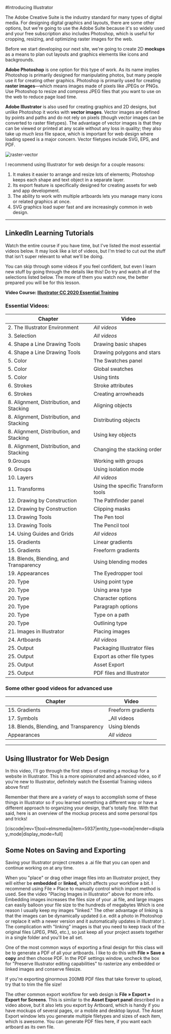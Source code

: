 #Introducing Illustrator

The Adobe Creative Suite is the industry standard for many types of digital media. For designing digital graphics and layouts, there are some other options, but we're going to use the Adobe Suite because it's so widely used and your free subscription also includes Photoshop, which is useful for cropping, resizing, and optimizing raster images for the web.

Before we start developing our next site, we're going to create 2D **mockups** as a means to plan out layouts and graphics elements like icons and backgrounds.

**Adobe Photoshop** is one option for this type of work. As its name implies Photoshop is primarily designed for manipulating photos, but many people use it for creating other graphics. Photoshop is primarily used for creating **raster images**—which means images made of pixels like JPEGs or PNGs. Use Photoshop to resize and compress JPEG files that you want to use on the web to reduce page load time.

**Adobe Illustrator** is also used for creating graphics and 2D designs, but unlike Photoshop it works with **vector images**. Vector images are defined by points and paths and do not rely on pixels \(though vector images can be converted to raster filetypes\). The advantage of vector images is that they can be viewed or printed at any scale without any loss in quality; they also take up _much less_ file space, which is important for web design where loading speed is a major concern. Vector filetypes include SVG, EPS, and PDF.

![raster-vector](/assets/lesson-2/raster-vector.png)

I recommend using Illustrator for web design for a couple reasons:

1. It makes it easier to arrange and resize lots of elements; Photoshop keeps each shape and text object in a separate layer.
2. Its export feature is specifically designed for creating assets for web and app development.
3. The ability to work with multiple artboards lets you manage many icons or related graphics at once.
4. SVG graphics load super fast and are increasingly common in web design.

---

## LinkedIn Learning Tutorials


Watch the entire course if you have time, but I've listed the most essential videos below. It may look like a lot of videos, but I'm tried to cut out the stuff that isn't super relevant to what we'll be doing.



You can skip through some videos if you feel confident, but even I learn new stuff by going through the details like this! Do try and watch all of the selections listed below. The more of them you watch now, the better prepared you will be for this lesson.


**Video Course: [Illustrator CC 2020 Essential Training](https://www.linkedin.com/learning/illustrator-2020-essential-training/color-models-in-illustrator)**


### Essential Videos:


| Chapter | Video |
|----------|--------|
| 2. The Illustrator Environment | _All videos_ |
| 3. Selection | _All videos_ |
| 4. Shape a Line Drawing Tools | Drawing basic shapes |
| 4. Shape a Line Drawing Tools | Drawing polygons and stars |
| 5. Color | The Swatches panel |
| 5. Color | Global swatches |
| 5. Color | Using tints |
| 6. Strokes | Stroke attributes |
| 6. Strokes | Creating arrowheads |
| 8. Alignment, Distribution, and Stacking | Aligning objects |
| 8. Alignment, Distribution, and Stacking | Distributing objects|
| 8. Alignment, Distribution, and Stacking | Using key objects|
| 8. Alignment, Distribution, and Stacking | Changing the stacking order|
| 9.Groups | Working with groups|
| 9. Groups | Using isolation mode |
| 10. Layers | _All videos_
| 11. Transforms | Using the specific Transform tools |
| 12. Drawing by Construction | The Pathfinder panel|
| 12. Drawing by Construction | Clipping masks |
| 13. Drawing Tools| The Pen tool |
| 13. Drawing Tools|The Pencil tool
| 14. Using Guides and Grids | _All videos_ |
| 15. Gradients | Linear gradients |
| 15. Gradients | Freeform gradients |
| 18. Blends, Blending, and Transparency | Using blending modes |
| 19. Appearances | The Eyedropper tool |
| 20. Type | Using point type |
| 20. Type | Using area type |
| 20. Type | Character options |
| 20. Type | Paragraph options |
| 20. Type | Type on a path |
| 20. Type | Outlining type |
| 21. Images in Illustrator |Placing images |
|24. Artboards | _All videos_
| 25. Output | Packaging Illustrator files |
| 25. Output | Export as other file types |
| 25. Output | Asset Export |
| 25. Output | PDF files and Illustrator |



### Some other good videos for advanced use



| Chapter | Video |
|----------|--------|
| 15. Gradients | Freeform gradients
| 17. Symbols | _All videos
| 18. Blends, Blending, and Transparency | Using blends
| Appearances | _All videos_



----

## Using Illustrator for Web Design



In this video, I'll go through the first steps of creating a mockup for a website in Illustrator. This is a more opinionated and advanced video, so if you're new to Illustrator, definitely watch the Essential Training videos above first!



Remember that there are a variety of ways to accomplish some of these things in Illustrator so if you learned something a different way or have a different approach to organizing your design, that's totally fine. With that said, here is an overview of the mockup process and some personal tips and tricks!



[ciscode|rev=1|tool=elmsmedia|item=5937|entity_type=node|render=display_mode|display_mode=full]



## Some Notes on Saving and Exporting


Saving your Illustrator project creates a .ai file that you can open and continue working on at any time.


When you "place" or drag other image files into an Illustrator project, they will either be **embedded** or **linked,** which affects your workflow a bit. I recommend using File » Place to manually control which import method is used. See the video "Placing Images in Illustrator" above for more info. Embedding images increases the files size of your .ai file, and large images can easily balloon your file size to the hundreds of megabytes Which is one reason I usually keep my images "linked." The other advantage of linking is that the images can be dynamically updated \(i.e. edit a photo in Photoshop or replace it with a newer version and it automatically updates in Illustrator \). The complication with "linking" images is that you need to keep track of the original files \(JPEG, PNG, etc.\), so just keep all your project assets together in a single folder and you'll be all set.

One of the most common ways of exporting a final design for this class will be to generate a PDF of all your artboards. I like to do this with **File » Save a copy** and then choose PDF. In the PDF settings window, uncheck the box for "Preserve Illustrator editing capabilities" to rasterize any embedded or linked images and conserve filesize.

If you're exporting ginormous 200MB PDF files that take forever to upload, try that to trim the file size!

The other common export workflow for web design is **File » Export » Export for Screens**. This is similar to the **Asset Export panel** described in a video above, but it also lets you export by Artboard, which is handy if you have mockups of several pages, or a mobile and desktop layout. The Asset Export window lets you generate multiple filetypes and sizes of each item, which is awesome. You can generate PDF files here, if you want each artboard as its own file.
